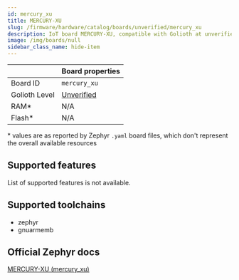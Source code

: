 ```yaml
---
id: mercury_xu
title: MERCURY-XU
slug: /firmware/hardware/catalog/boards/unverified/mercury_xu
description: IoT board MERCURY-XU, compatible with Golioth at unverified level.
image: /img/boards/null
sidebar_class_name: hide-item
---
```


[//]: # (This is an auto-generated file, do not edit! Changes to it will be lost upon re-generation)



|                | Board properties     |
| -------------  | -------------------- |
| Board ID       | `mercury_xu` |
| Golioth Level  | [Unverified](/firmware/hardware#unverified-boards) |
| RAM*           | N/A |
| Flash*         | N/A |

\* values are as reported by Zephyr `.yaml` board files, which don't represent the overall available resources



## Supported features

List of supported features is not available.

## Supported toolchains

* zephyr
* gnuarmemb

## Official Zephyr docs

[MERCURY-XU (mercury_xu)](https://docs.zephyrproject.org/latest/boards/enclustra/mercury_xu/doc/index.html)
